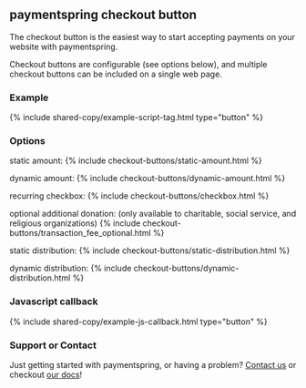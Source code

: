 ## paymentspring checkout button

The checkout button is the easiest way to start accepting payments on your
website with paymentspring.

Checkout buttons are configurable (see options below), and multiple checkout
buttons can be included on a single web page.

### Example

{% include shared-copy/example-script-tag.html type="button" %}

### Options

static amount:
{% include checkout-buttons/static-amount.html %}

dynamic amount:
{% include checkout-buttons/dynamic-amount.html %}

recurring checkbox:
{% include checkout-buttons/checkbox.html %}

optional additional donation:
(only available to charitable, social service, and religious organizations)
{% include checkout-buttons/transaction_fee_optional.html %}

static distribution:
{% include checkout-buttons/static-distribution.html %}

dynamic distribution:
{% include checkout-buttons/dynamic-distribution.html %}

### Javascript callback

{% include shared-copy/example-js-callback.html type="button" %}

### Support or Contact

Just getting started with paymentspring, or having a problem? [Contact
us](https://paymentspring.com/contact/) or checkout [our
docs](https://paymentspring.com/developers/)!
